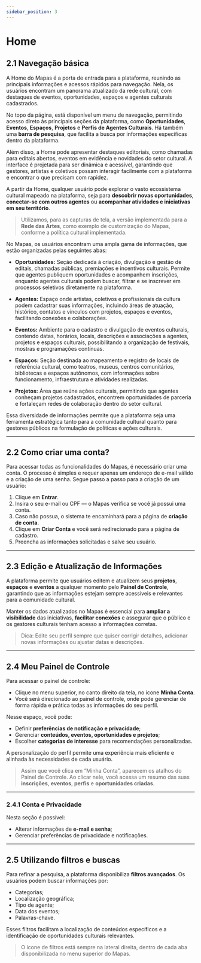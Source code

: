 ```yaml
---
sidebar_position: 3
---
```


# Home

## 2.1 Navegação básica

A Home do Mapas é a porta de entrada para a plataforma, reunindo as principais informações e acessos rápidos para navegação. Nela, os usuários encontram um panorama atualizado da rede cultural, com destaques de eventos, oportunidades, espaços e agentes culturais cadastrados.

No topo da página, está disponível um menu de navegação, permitindo acesso direto às principais seções da plataforma, como **Oportunidades**, **Eventos**, **Espaços**, **Projetos** e **Perfis de Agentes Culturais**. Há também uma **barra de pesquisa**, que facilita a busca por informações específicas dentro da plataforma.

Além disso, a Home pode apresentar destaques editoriais, como chamadas para editais abertos, eventos em evidência e novidades do setor cultural. A interface é projetada para ser dinâmica e acessível, garantindo que gestores, artistas e coletivos possam interagir facilmente com a plataforma e encontrar o que precisam com rapidez.

A partir da Home, qualquer usuário pode explorar o vasto ecossistema cultural mapeado na plataforma, seja para **descobrir novas oportunidades**, **conectar-se com outros agentes** ou **acompanhar atividades e iniciativas em seu território**.

> Utilizamos, para as capturas de tela, a versão implementada para a **Rede das Artes**, como exemplo de customização do Mapas, conforme a política cultural implementada.

No Mapas, os usuários encontram uma ampla gama de informações, que estão organizadas pelas seguintes abas:

- **Oportunidades:** Seção dedicada à criação, divulgação e gestão de editais, chamadas públicas, premiações e incentivos culturais. Permite que agentes publiquem oportunidades e acompanhem inscrições, enquanto agentes culturais podem buscar, filtrar e se inscrever em processos seletivos diretamente na plataforma.

- **Agentes:** Espaço onde artistas, coletivos e profissionais da cultura podem cadastrar suas informações, incluindo áreas de atuação, histórico, contatos e vínculos com projetos, espaços e eventos, facilitando conexões e colaborações.

- **Eventos:** Ambiente para o cadastro e divulgação de eventos culturais, contendo datas, horários, locais, descrições e associações a agentes, projetos e espaços culturais, possibilitando a organização de festivais, mostras e programações contínuas.

- **Espaços:** Seção destinada ao mapeamento e registro de locais de referência cultural, como teatros, museus, centros comunitários, bibliotecas e espaços autônomos, com informações sobre funcionamento, infraestrutura e atividades realizadas.

- **Projetos:** Área que reúne ações culturais, permitindo que agentes conheçam projetos cadastrados, encontrem oportunidades de parceria e fortaleçam redes de colaboração dentro do setor cultural.

Essa diversidade de informações permite que a plataforma seja uma ferramenta estratégica tanto para a comunidade cultural quanto para gestores públicos na formulação de políticas e ações culturais.

---

## 2.2 Como criar uma conta?

Para acessar todas as funcionalidades do Mapas, é necessário criar uma conta. O processo é simples e requer apenas um endereço de e-mail válido e a criação de uma senha. Segue passo a passo para a criação de um usuário:

1. Clique em **Entrar**.
2. Insira o seu e-mail ou CPF — o Mapas verifica se você já possui uma conta.
3. Caso não possua, o sistema te encaminhará para a página de **criação de conta**.
4. Clique em **Criar Conta** e você será redirecionado para a página de cadastro.
5. Preencha as informações solicitadas e salve seu usuário.

---

## 2.3 Edição e Atualização de Informações

A plataforma permite que usuários editem e atualizem seus **projetos**, **espaços** e **eventos** a qualquer momento pelo **Painel de Controle**, garantindo que as informações estejam sempre acessíveis e relevantes para a comunidade cultural.

Manter os dados atualizados no Mapas é essencial para **ampliar a visibilidade** das iniciativas, **facilitar conexões** e assegurar que o público e os gestores culturais tenham acesso a informações corretas.

> Dica: Edite seu perfil sempre que quiser corrigir detalhes, adicionar novas informações ou ajustar datas e descrições.

---

## 2.4 Meu Painel de Controle

Para acessar o painel de controle:

- Clique no menu superior, no canto direito da tela, no ícone **Minha Conta**.
- Você será direcionado ao painel de controle, onde pode gerenciar de forma rápida e prática todas as informações do seu perfil.

Nesse espaço, você pode:

- Definir **preferências de notificação e privacidade**;
- Gerenciar **conteúdos, eventos, oportunidades e projetos**;
- Escolher **categorias de interesse** para recomendações personalizadas.

A personalização do perfil permite uma experiência mais eficiente e alinhada às necessidades de cada usuário.

> Assim que você clica em “Minha Conta”, aparecem os atalhos do Painel de Controle. Ao clicar nele, você acessa um resumo das suas **inscrições**, **eventos**, **perfis** e **oportunidades criadas**.

---

### 2.4.1 Conta e Privacidade

Nesta seção é possível:

- Alterar informações de **e-mail e senha**;
- Gerenciar preferências de privacidade e notificações.

---

## 2.5 Utilizando filtros e buscas

Para refinar a pesquisa, a plataforma disponibiliza **filtros avançados**. Os usuários podem buscar informações por:

- Categorias;
- Localização geográfica;
- Tipo de agente;
- Data dos eventos;
- Palavras-chave.

Esses filtros facilitam a localização de conteúdos específicos e a identificação de oportunidades culturais relevantes.

> O ícone de filtros está sempre na lateral direita, dentro de cada aba disponibilizada no menu superior do Mapas.
